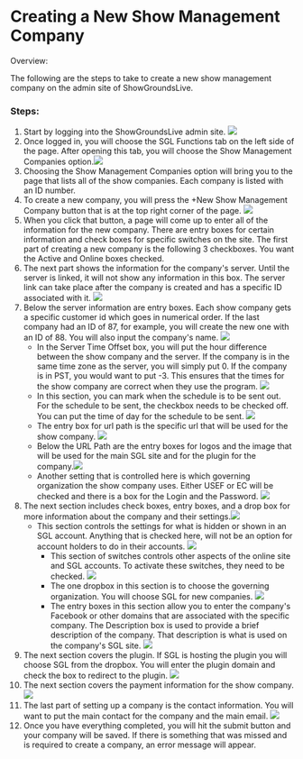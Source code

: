 # Creating a New Show Management Company

Overview:

The following are the steps to take to create a new show management company on the admin site of ShowGroundsLive.

### Steps:

1. Start by logging into the ShowGroundsLive admin site. ![](<../../.gitbook/assets/Screenshot 2023-05-05 at 2.20.30 PM.png>)
2. Once logged in, you will choose the SGL Functions tab on the left side of the page. After opening this tab, you will choose the Show Management Companies option.![](<../../.gitbook/assets/Screenshot 2023-05-05 at 2.23.00 PM.png>)
3. Choosing the Show Management Companies option will bring you to the page that lists all of the show companies. Each company is listed with an ID number.                            <img src="../../.gitbook/assets/Screenshot 2023-05-05 at 2.27.53 PM.png" alt="" data-size="original">
4. To create a new company, you will press the +New Show Management Company button that is at the top right corner of the page. ![](<../../.gitbook/assets/Screenshot 2023-05-07 at 12.46.24 PM.png>)
5. When you click that button, a page will come up to enter all of the information for the new company. There are entry boxes for certain information and check boxes for specific switches on the site. The first part of creating a new company is the following 3 checkboxes. You want the Active and Online boxes checked. <img src="../../.gitbook/assets/Screenshot 2023-05-06 at 1.28.22 PM.png" alt="" data-size="original">
6. The next part shows the information for the company's server. Until the server is linked, it will not show any information in this box. The server link can take place after the company is created and has a specific ID associated with it.                          ![](<../../.gitbook/assets/Screenshot 2023-05-06 at 1.41.31 PM (1).png>)
7. Below the server information are entry boxes. Each show company gets a specific customer id which goes in numerical order. If the last company had an ID of 87, for example, you will create the new one with an ID of 88. You will also input the company's name.                                               ![](<../../.gitbook/assets/Screenshot 2023-05-06 at 1.41.26 PM (1).png>)
   * In the Server Time Offset box, you will put the hour difference between the show company and the server. If the company is in the same time zone as the server, you will simply put 0. If the company is in PST, you would want to put -3. This ensures that the times for the show company are correct when they use the program.  ![](<../../.gitbook/assets/Screenshot 2023-05-07 at 2.27.03 PM.png>)
   * In this section, you can mark when the schedule is to be sent out. For the schedule to be sent, the checkbox needs to be checked off. You can put the time of day for the schedule to be sent. ![](<../../.gitbook/assets/Screenshot 2023-05-07 at 3.22.22 PM.png>)
   * The entry box for url path is the specific url that will be used for the show company.  ![](<../../.gitbook/assets/image (113).png>)
   * Below the URL Path are the entry boxes for logos and the image that will be used for the main SGL site and for the plugin for the company.![](<../../.gitbook/assets/Screenshot 2023-05-07 at 3.38.04 PM.png>)
   * Another setting that is controlled here is which governing organization the show company uses. Either USEF or EC will be checked and there is a box for the Login and the Password.                                        ![](<../../.gitbook/assets/Screenshot 2023-05-07 at 3.40.55 PM.png>)
8. The next section includes check boxes, entry boxes, and a drop box for more information about the company and their settings.![](<../../.gitbook/assets/Screenshot 2023-05-07 at 3.43.34 PM.png>)
   * This section controls the settings for what is hidden or shown in an SGL account. Anything that is checked here, will not be an option for account holders to do in their accounts.                                              ![](<../../.gitbook/assets/Screenshot 2023-05-07 at 11.42.10 AM.png>)
     * This section of switches controls other aspects of the online site and SGL accounts. To activate these switches, they need to be checked. ![](<../../.gitbook/assets/Screenshot 2023-05-07 at 12.08.36 PM.png>)
     * The one dropbox in this section is to choose the governing organization. You will choose SGL for new companies.     ![](<../../.gitbook/assets/image (99).png>)
     * The entry boxes in this section allow you to enter the company's Facebook or other domains that are associated with the specific company. The Description box is used to provide a brief description of the company. That description is what is used on the company's SGL site.  ![](<../../.gitbook/assets/Screenshot 2023-05-07 at 4.06.31 PM.png>)
9. The next section covers the plugin. If SGL is hosting the plugin you will choose SGL from the dropbox. You will enter the plugin domain and check the box to redirect to the plugin.                                                            ![](<../../.gitbook/assets/Screenshot 2023-05-07 at 4.06.37 PM.png>)
10. The next section covers the payment information for the show company.![](<../../.gitbook/assets/Screenshot 2023-05-07 at 4.06.41 PM.png>)
11. The last part of setting up a company is the contact information. You will want to put the main contact for the company and the main email. ![](<../../.gitbook/assets/Screenshot 2023-05-07 at 4.06.44 PM.png>)
12. Once you have everything completed, you will hit the submit button and your company will be saved. If there is something that was missed and is required to create a company, an error message will appear.&#x20;
